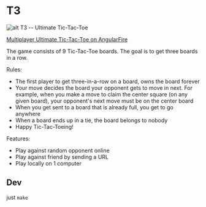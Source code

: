 T3
============

![alt T3 -- Ultimate Tic-Tac-Toe](https://github.com/mck-/T3/blob/master/T3-splash.png?raw=true "T3 -- Ultimate Tic-Tac-Toe")

[Multiplayer Ultimate Tic-Tac-Toe on AngularFire](http://mck-.github.io/T3)

The game consists of 9 Tic-Tac-Toe boards. The goal is to get three boards in a row.

Rules:

- The first player to get three-in-a-row on a board, owns the board forever
- Your move decides the board your opponent gets to move in next. For example, when you make a move to claim the center square (on any given board), your opponent's next move must be on the center board
- When you get sent to a board that is already full, you get to go anywhere
- When a board ends up in a tie, the board belongs to nobody
- Happy Tic-Tac-Toeing!

Features:

- Play against random opponent online
- Play against friend by sending a URL
- Play locally on 1 computer

Dev
------------
just `make`
